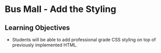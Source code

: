 # Bus Mall - Add the Styling

## Learning Objectives

- Students will be able to add professional grade CSS styling on top of previously implemented HTML.
